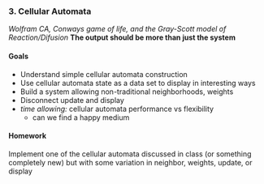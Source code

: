 

### 3. Cellular Automata
_Wolfram CA, Conways game of life, and the Gray-Scott model of Reaction/Difusion_
__The output should be more than just the system__

#### Goals
- Understand simple cellular automata construction
- Use cellular automata state as a data set to display in interesting ways
- Build a system allowing non-traditional neighborhoods, weights 
- Disconnect update and display
- _time allowing:_ cellular automata performance vs flexibility
  - can we find a happy medium

#### Homework
Implement one of the cellular automata discussed in class (or something completely new) but with some variation in neighbor, weights, update, or display



